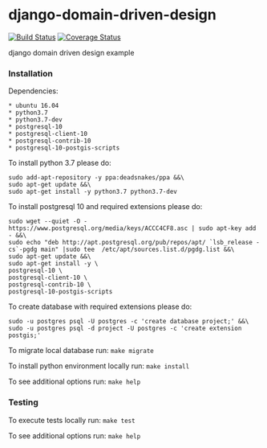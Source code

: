 # django-domain-driven-design
[![Build Status](https://travis-ci.org/ihor-nahuliak/django-domain-driven-design.svg?branch=master)](https://travis-ci.org/ihor-nahuliak/django-domain-driven-design)
[![Coverage Status](https://coveralls.io/repos/github/ihor-nahuliak/django-domain-driven-design/badge.svg)](https://coveralls.io/github/ihor-nahuliak/django-domain-driven-design)

django domain driven design example


### Installation

Dependencies:

    * ubuntu 16.04
    * python3.7
    * python3.7-dev
    * postgresql-10
    * postgresql-client-10
    * postgresql-contrib-10
    * postgresql-10-postgis-scripts

To install python 3.7 please do:
```
sudo add-apt-repository -y ppa:deadsnakes/ppa &&\
sudo apt-get update &&\
sudo apt-get install -y python3.7 python3.7-dev
```

To install postgresql 10 and required extensions please do:
```
sudo wget --quiet -O - https://www.postgresql.org/media/keys/ACCC4CF8.asc | sudo apt-key add - &&\
sudo echo "deb http://apt.postgresql.org/pub/repos/apt/ `lsb_release -cs`-pgdg main" |sudo tee  /etc/apt/sources.list.d/pgdg.list &&\
sudo apt-get update &&\
sudo apt-get install -y \
postgresql-10 \
postgresql-client-10 \
postgresql-contrib-10 \
postgresql-10-postgis-scripts
```

To create database with required extensions please do:
```
sudo -u postgres psql -U postgres -c 'create database project;' &&\
sudo -u postgres psql -d project -U postgres -c 'create extension postgis;'
```

To migrate local database run: ```make migrate```

To install python environment locally run: ```make install```

To see additional options run: ```make help```


### Testing

To execute tests locally run: ```make test```

To see additional options run: ```make help```

